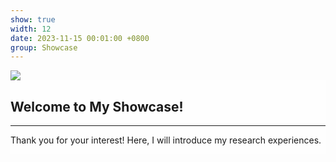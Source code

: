 ```yaml
---
show: true
width: 12
date: 2023-11-15 00:01:00 +0800
group: Showcase
---
```

<div style="height: 265px; overflow: auto;">
    <img data-src="{{ 'assets/images/covers/筋膜撕裂.jpg' | relative_url }}" class="lazy w-100 rounded-sm" src="{{ '/assets/images/empty_300x200.png' | relative_url }}">
    <div class="card-img-overlay" style="overflow: scroll; background: rgb(255,255,255,0.8)">
        <h2 class="p-4">Welcome to My Showcase!</h2>        
        <hr />
        <p class="p-4">
            Thank you for your interest! Here, I will introduce my research experiences. 
        </p>
    </div>
</div>
